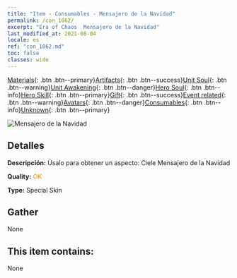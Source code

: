 ```yaml
---
title: "Item - Consumables - Mensajero de la Navidad"
permalink: /con_1062/
excerpt: "Era of Chaos  Mensajero de la Navidad"
last_modified_at: 2021-08-04
locale: es
ref: "con_1062.md"
toc: false
classes: wide
---
```

 [Materials](/ItemsES/){: .btn .btn--primary}[Artifacts](/ItemsES/Artifacts/){: .btn .btn--success}[Unit Soul](/ItemsES/UnitSoul/){: .btn .btn--warning}[Unit Awakening](/ItemsES/UnitAwakening/){: .btn .btn--danger}[Hero Soul](/ItemsES/HeroSoul/){: .btn .btn--info}[Hero Skill](/ItemsES/HeroSkill/){: .btn .btn--primary}[Gift](/ItemsES/Gift/){: .btn .btn--success}[Event related](/ItemsES/Events/){: .btn .btn--warning}[Avatars](/ItemsES/Avatars/){: .btn .btn--danger}[Consumables](/ItemsES/Consumables/){: .btn .btn--info}[Unknown](/ItemsES/Unknown/){: .btn .btn--primary}

 ![Mensajero de la Navidad](/images/h/h_Ciele5.jpg)

## Detalles
 **Descripción:** Úsalo para obtener un aspecto: Ciele Mensajero de la Navidad

 **Quality:** <span style="color: #FF8C00">OK</span>

 **Type:** Special Skin

## Gather

  None

## This item contains:

  None

